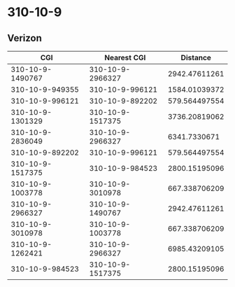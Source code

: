 # 310-10-9
## Verizon


| CGI | Nearest CGI | Distance |
|-----|-------------|----------|
| 310-10-9-1490767 | 310-10-9-2966327 | 2942.47611261 |
| 310-10-9-949355 | 310-10-9-996121 | 1584.01039372 |
| 310-10-9-996121 | 310-10-9-892202 | 579.564497554 |
| 310-10-9-1301329 | 310-10-9-1517375 | 3736.20819062 |
| 310-10-9-2836049 | 310-10-9-2966327 | 6341.7330671 |
| 310-10-9-892202 | 310-10-9-996121 | 579.564497554 |
| 310-10-9-1517375 | 310-10-9-984523 | 2800.15195096 |
| 310-10-9-1003778 | 310-10-9-3010978 | 667.338706209 |
| 310-10-9-2966327 | 310-10-9-1490767 | 2942.47611261 |
| 310-10-9-3010978 | 310-10-9-1003778 | 667.338706209 |
| 310-10-9-1262421 | 310-10-9-2966327 | 6985.43209105 |
| 310-10-9-984523 | 310-10-9-1517375 | 2800.15195096 |
